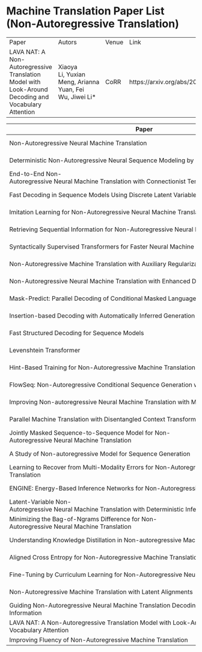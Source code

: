
# Machine Translation Paper List (Non-Autoregressive Translation)
<table>
<tr>
    <td>Paper</td>
    <td>Autors</td>
    <td>Venue</td>
    <td>Link</td>
</tr>
<tr>
    <td>LAVA NAT: A Non-Autoregressive Translation Model with Look-Around Decoding and Vocabulary Attention</td>
    <td>Xiaoya Li, Yuxian Meng, Arianna Yuan, Fei Wu, Jiwei Li*</td>
    <td>CoRR</td>
    <td>https://arxiv.org/abs/2002.03084</td>
</tr>
</table>

| Paper                                                        | Authors                                                      | Venue      | Link                                                    |
| ------------------------------------------------------------ | ------------------------------------------------------------ | ---------- | ------------------------------------------------------- |
| Non-Autoregressive Neural Machine Translation | *Jiatao Gu, James Bradbury, Caiming Xiong, Victor O. K. Li, Richard Socher*   | ICLR-2018 |  https://arxiv.org/abs/1711.02281            |
| Deterministic Non-Autoregressive Neural Sequence Modeling by Iterative Refinement | *Jason Lee, Elman Mansimov, Kyunghyun Cho*   | EMNLP-2018 | https://doi.org/10.18653/v1/d18-1149            |
| End-to-End Non-Autoregressive Neural Machine Translation with Connectionist Temporal Classification | *Jindrich Libovický, Jindrich Helcl*   | EMNLP-2018 | https://doi.org/10.18653/v1/d18-1336         |
| Fast Decoding in Sequence Models Using Discrete Latent Variables | *Lukasz Kaiser, Samy Bengio, Aurko Roy, Ashish Vaswani, Niki Parmar, Jakob Uszkoreit, Noam Shazeer*   |  ICML-2018 |https://arxiv.org/pdf/1803.03382.pdf         |
| Imitation Learning for Non-Autoregressive Neural Machine Translation | *Bingzhen Wei, Mingxuan Wang, Hao Zhou, Junyang Lin, Xu Sun*   | ACL-2019 |  https://doi.org/10.18653/v1/p19-1125               |
| Retrieving Sequential Information for Non-Autoregressive Neural Machine Translation | *Chenze Shao, Yang Feng, Jinchao Zhang, Fandong Meng, Xilin Chen, Jie Zhou*   | ACL-2019 |https://doi.org/10.18653/v1/p19-1288            |
| Syntactically Supervised Transformers for Faster Neural Machine Translation | *Nader Akoury, Kalpesh Krishna, Mohit Iyyer*   | ACL-2019 | https://doi.org/10.18653/v1/p19-1122           |
| Non-Autoregressive Machine Translation with Auxiliary Regularization | *Yiren Wang, Fei Tian, Di He, Tao Qin, ChengXiang Zhai, Tie-Yan Liu*   | AAAI-2019 |https://doi.org/10.1609/aaai.v33i01.33015377    |
| Non-Autoregressive Neural Machine Translation with Enhanced Decoder Input | *Junliang Guo, Xu Tan, Di He, Tao Qin, Linli Xu, Tie-Yan Liu*   | AAAI-2019 |https://doi.org/10.1609/aaai.v33i01.33013723               |
| Mask-Predict: Parallel Decoding of Conditional Masked Language Models | *Marjan Ghazvininejad, Omer Levy, Yinhan Liu, Luke Zettlemoyer*   | EMNLP-2019 |  https://doi.org/10.18653/v1/D19-1633               |
| Insertion-based Decoding with Automatically Inferred Generation Order | *Jiatao Gu, Qi Liu, Kyunghyun Cho*   | TACL-2019 |  https://transacl.org/ojs/index.php/tacl/article/view/1732               |
| Fast Structured Decoding for Sequence Models | *Zhiqing Sun, Zhuohan Li, Haoqing Wang, Di He, Zi Lin, Zhi-Hong Deng*   | NeurIPS-2019 | http://papers.nips.cc/paper/8566-fast-structured-decoding-for-sequence-models               |
| Levenshtein Transformer | *Jiatao Gu, Changhan Wang, Junbo Zhao*   | NeurIPS-2019 |  https://papers.nips.cc/paper/9297-levenshtein-transformer              |
| Hint-Based Training for Non-Autoregressive Machine Translation | *Zhuohan Li, Zi Lin, Di He, Fei Tian, Tao Qin, Liwei Wang, Tie-Yan Liu*   | EMNLP-2019 |  https://doi.org/10.18653/v1/D19-1573               |
| FlowSeq: Non-Autoregressive Conditional Sequence Generation with Generative Flow | *Xuezhe Ma, Chunting Zhou, Xian Li, Graham Neubig, Eduard H. Hovy*   | EMNLP-2019 |https://doi.org/10.18653/v1/D19-1437         |
| Improving Non-autoregressive Neural Machine Translation with Monolingual Data | *Jiawei Zhou, Phillip Keung*   |  ACL-2020 |https://www.aclweb.org/anthology/2020.acl-main.171         |
| Parallel Machine Translation with Disentangled Context Transformer | *Jungo Kasai, James Cross, Marjan Ghazvininejad, Jiatao Gu*   |  ICML-2020  |https://arxiv.org/abs/2001.05136         |
| Jointly Masked Sequence-to-Sequence Model for Non-Autoregressive Neural Machine Translation | *Junliang Guo, Linli Xu, Enhong Chen*   |  ACL-2020  |https://www.aclweb.org/anthology/2020.acl-main.36         |
| A Study of Non-autoregressive Model for Sequence Generation | *Yi Ren, Jinglin Liu, Xu Tan, Zhou Zhao, Sheng Zhao, Tie-Yan Liu*   |  ACL-2020  |https://www.aclweb.org/anthology/2020.acl-main.15         |
| Learning to Recover from Multi-Modality Errors for Non-Autoregressive Neural Machine Translation | *Qiu Ran, Yankai Lin, Peng Li, Jie Zhou*   |  ACL-2020  |https://www.aclweb.org/anthology/2020.acl-main.277         |
| ENGINE: Energy-Based Inference Networks for Non-Autoregressive Machine Translation | *Lifu Tu, Richard Yuanzhe Pang, Sam Wiseman, Kevin Gimpel*   |  ACL-2020  |https://www.aclweb.org/anthology/2020.acl-main.251         |
| Latent-Variable Non-Autoregressive Neural Machine Translation with Deterministic Inference Using a Delta Posterior | *Raphael Shu, Jason Lee, Hideki Nakayama, Kyunghyun Cho*   | AAAI-2020 | https://aaai.org/ojs/index.php/AAAI/article/view/6413               |
| Minimizing the Bag-of-Ngrams Difference for Non-Autoregressive Neural Machine Translation | *Chenze Shao, Jinchao Zhang, Yang Feng, Fandong Meng and Jie Zhou*   |  AAAI-2020 |https://aaai.org/ojs/index.php/AAAI/article/view/5351         |
| Understanding Knowledge Distillation in Non-autoregressive Machine Translation | *Chunting Zhou, Jiatao Gu, Graham Neubig*   | ICLR-2020 | https://openreview.net/forum?id=BygFVAEKDH            |
| Aligned Cross Entropy for Non-Autoregressive Machine Translation | *Marjan Ghazvininejad, Vladimir Karpukhin, Luke Zettlemoyer, Omer Levy*   | ICML-2020 | https://doi.org/10.18653/v1/p19-1122           |
| Fine-Tuning by Curriculum Learning for Non-Autoregressive Neural Machine Translation | *Junliang Guo, Xu Tan, Linli Xu, Tao Qin, Enhong Chen, Tie-Yan Liu*   | AAAI-2020 | https://aaai.org/ojs/index.php/AAAI/article/view/6289               |
| Non-Autoregressive Machine Translation with Latent Alignments | *Chitwan Saharia, William Chan, Saurabh Saxena, Mohammad Norouzi*   |  CoRR  |https://arxiv.org/abs/2004.07437         |
| Guiding Non-Autoregressive Neural Machine Translation Decoding with Reordering Information | *Qiu Ran, Yankai Lin, Peng Li, Jie Zhou*   | CoRR | http://arxiv.org/abs/1911.02215               |
| LAVA NAT: A Non-Autoregressive Translation Model with Look-Around Decoding and Vocabulary Attention | *Xiaoya Li, Yuxian Meng, Arianna Yuan, Fei Wu, Jiwei Li*   | CoRR |https://arxiv.org/abs/2002.03084         |
| Improving Fluency of Non-Autoregressive Machine Translation | *Zdenek Kasner, Jindrich Libovický, Jindrich Helcl*   | CoRR | https://arxiv.org/abs/2004.03227           |
